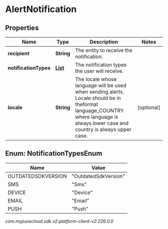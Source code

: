 # AlertNotification


## Properties

| Name | Type | Description | Notes |
| ------------ | ------------- | ------------- | ------------- |
| **recipient** | **String** | The entity to receive the notification. |  |
| **notificationTypes** | [**List<NotificationTypesEnum>**](#Enum--NotificationTypesEnum) | The notification types the user will receive. |  |
| **locale** | **String** | The locale whose language will be used when sending alerts.  Locale should be in theformat language_COUNTRY where language is always lower case and country is always upper case. |  [optional] |


## Enum: NotificationTypesEnum

| Name | Value |
| ---- | ----- |
| OUTDATEDSDKVERSION | &quot;OutdatedSdkVersion&quot; |
| SMS | &quot;Sms&quot; |
| DEVICE | &quot;Device&quot; |
| EMAIL | &quot;Email&quot; |
| PUSH | &quot;Push&quot; |




_com.mypurecloud.sdk.v2:platform-client-v2:226.0.0_
